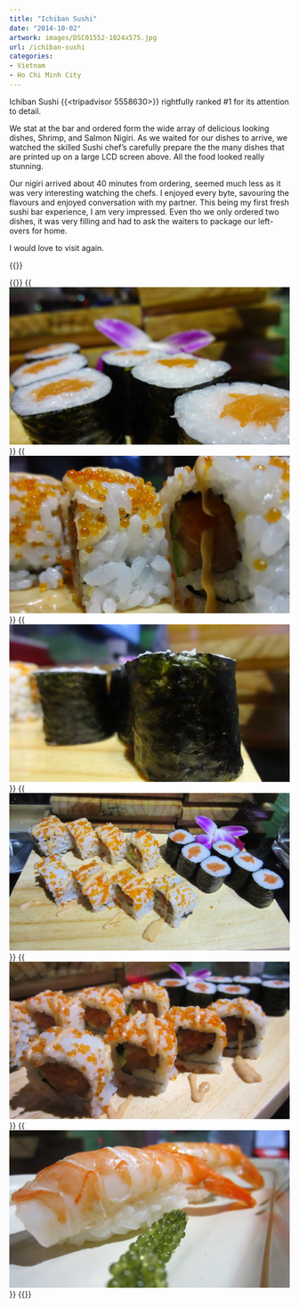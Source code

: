 ```yaml
---
title: "Ichiban Sushi"
date: "2014-10-02"
artwork: images/DSC01552-1024x575.jpg
url: /ichiban-sushi
categories:
- Vietnam
- Ho Chi Minh City
---
```



Ichiban Sushi {{<tripadvisor 5558630>}} rightfully ranked #1 for its attention to detail.

We stat at the bar and ordered form the wide array of delicious looking dishes, Shrimp, and Salmon Nigiri. As we waited for our dishes to arrive, we watched the skilled Sushi chef’s carefully prepare the the many dishes that are printed up on a large LCD screen above. All the food looked really stunning.

Our nigiri arrived about 40 minutes from ordering, seemed much less as it was very interesting watching the chefs. I enjoyed every byte, savouring the flavours and enjoyed conversation with my partner. This being my first fresh sushi bar experience, I am very impressed. Even tho we only ordered two dishes, it was very filling and had to ask the waiters to package our left-overs for home.

I would love to visit again.


{{<place ChIJub4jiBcvdTERUXUvnbf88i0>}}

{{<gallery>}}
  {{<img src="images/DSC01552.jpg" title="Salmon Nigiri">}}
  {{<img src="images/DSC01550.jpg" title="Spicy Salmon Nigiri">}}
  {{<img src="images/DSC01549.jpg" title="Salmon Nigiri">}}
  {{<img src="images/IMG_5373.jpg" title="Spicy Salmon Nigiri &#038; Salmon Nigiri">}}
  {{<img src="images/IMG_5372.jpg" title="Spicy Salmon Nigiri">}}
  {{<img src="images/IMG_5371.jpg" title="Shrimp Nigiri">}}
{{</gallery>}}
